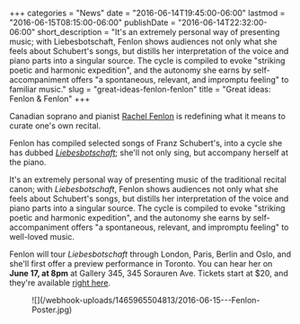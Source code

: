 +++
categories = "News"
date = "2016-06-14T19:45:00-06:00"
lastmod = "2016-06-15T08:15:00-06:00"
publishDate = "2016-06-14T22:32:00-06:00"
short_description = "It's an extremely personal way of presenting music; with Liebesbotschaft, Fenlon shows audiences not only what she feels about Schubert's songs, but distills her interpretation of the voice and piano parts into a singular source. The cycle is compiled to evoke \"striking poetic and harmonic expedition\", and the autonomy she earns by self-accompaniment offers \"a spontaneous, relevant, and impromptu feeling\" to familiar music."
slug = "great-ideas-fenlon-fenlon"
title = "Great ideas: Fenlon &amp; Fenlon"
+++

Canadian soprano and pianist [Rachel Fenlon](/scene/people/rachel-fenlon/) is redefining what it means to curate one's own recital.

Fenlon has compiled selected songs of Franz Schubert's, into a cycle she has dubbed [*Liebesbotschaft*](http://gallery345.com/performances.php#june17); she'll not only sing, but accompany herself at the piano.

It's an extremely personal way of presenting music of the traditional recital canon; with *Liebesbotschaft*, Fenlon shows audiences not only what she feels about Schubert's songs, but distills her interpretation of the voice and piano parts into a singular source. The cycle is compiled to evoke "striking poetic and harmonic expedition", and the autonomy she earns by self-accompaniment offers "a spontaneous, relevant, and impromptu feeling" to well-loved music.

Fenlon will tour *Liebesbotschaft* through London, Paris, Berlin and Oslo, and she'll first offer a preview performance in Toronto. You can hear her on **June 17, at 8pm** at Gallery 345, 345 Sorauren Ave. Tickets start at $20, and they're available [right here](http://gallery345.com/performances.php#june17).

<figure data-type="image">
![](/webhook-uploads/1465965504813/2016-06-15---Fenlon-Poster.jpg)
</figure>
